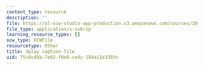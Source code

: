 ```yaml
---
content_type: resource
description: ''
file: https://ol-ocw-studio-app-production.s3.amazonaws.com/courses/20-219-becoming-the-next-bill-nye-writing-and-hosting-the-educational-show-january-iap-2015/75c0c45b7e02f0e8ce4c184a11e3393c_RAYbryTHOMA.srt
file_type: application/x-subrip
learning_resource_types: []
ocw_type: OCWFile
resourcetype: Other
title: 3play caption file
uid: 75c0c45b-7e02-f0e8-ce4c-184a11e3393c
---
```

